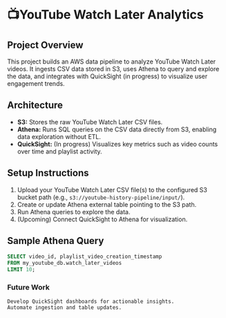 # 📺YouTube Watch Later Analytics

## Project Overview  
This project builds an AWS data pipeline to analyze YouTube Watch Later videos. It ingests CSV data stored in S3, uses Athena to query and explore the data, and integrates with QuickSight (in progress) to visualize user engagement trends.

## Architecture  
- **S3:** Stores the raw YouTube Watch Later CSV files.  
- **Athena:** Runs SQL queries on the CSV data directly from S3, enabling data exploration without ETL.  
- **QuickSight:** (In progress) Visualizes key metrics such as video counts over time and playlist activity.

## Setup Instructions  
1. Upload your YouTube Watch Later CSV file(s) to the configured S3 bucket path (e.g., `s3://youtube-history-pipeline/input/`).  
2. Create or update Athena external table pointing to the S3 path.  
3. Run Athena queries to explore the data.  
4. (Upcoming) Connect QuickSight to Athena for visualization.

## Sample Athena Query  
```sql
SELECT video_id, playlist_video_creation_timestamp  
FROM my_youtube_db.watch_later_videos  
LIMIT 10;
```
### Future Work

    Develop QuickSight dashboards for actionable insights.
    Automate ingestion and table updates.
